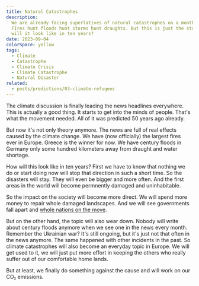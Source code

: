 ```yaml
---
title: Natural Catastrophes
description:
  We are already facing superlatives of natural catastrophes on a monthly basis.
  FIres hunt floods hunt storms hunt draughts. But this is just the start. How
  will it look like in ten years?
date: 2023-09-04
colorSpace: yellow
tags:
  - Climate
  - Catastrophe
  - Climate Crisis
  - Climate Catastrophe
  - Natural Disaster
related:
  - posts/predictions/03-climate-refugees
---
```


The climate discussion is finally leading the news headlines everywhere. This is
actually a good thing. It starts to get into the minds of people. That's what
the movement needed. All of it was predicted 50 years ago already.

But now it's not only theory anymore. The news are full of real effects caused
by the climate change. We have (now officially) the largest fires ever in
Europe. Greece is the winner for now. We have century floods in Germany only
some hundred kilometers away from draught and water shortage.

How will this look like in ten years? First we have to know that nothing we do
or start doing now will stop that direction in such a short time. So the
disasters will stay. They will even be bigger and more often. And the first
areas in the world will become permnently damaged and uninhabitable.

So the impact on the society will become more direct. We will spend more money
to repair whole damaged landscapes. And we will see governments fall apart and
[whole nations on the move](/posts/predictions/03-climate-refugees).

But on the other hand, the topic will also wear down. Nobody will write about
century floods anymore when we see one in the news every month. Remember the
Ukrainian war? It's still ongoing, but it's just not that often in the news
anymore. The same happened with other incidents in the past. So climate
catastrophes will also become an everyday topic in Europe. We will get used to
it, we will just put more effort in keeping the others who really suffer out of
our comfortable home lands.

But at least, we finally do something against the cause and will work on our CO₂
emissions.
